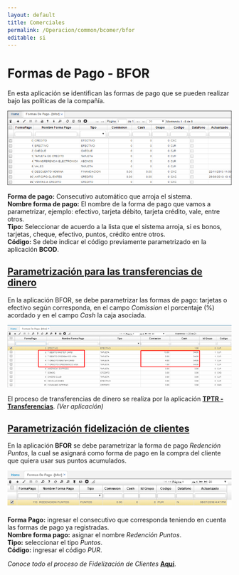 ```yaml
---
layout: default
title: Comerciales
permalink: /Operacion/common/bcomer/bfor
editable: si
---
```


# Formas de Pago - BFOR

En esta aplicación se identifican las formas de pago que se pueden realizar bajo las políticas de la compañía.  

![](bfor1.png)

**Forma de pago:** Consecutivo automático que arroja el sistema.  
**Nombre forma de pago:** El nombre de la forma de pago que vamos a parametrizar, ejemplo: efectivo, tarjeta débito, tarjeta crédito, vale, entre otros.  
**Tipo:** Seleccionar de acuerdo a la lista que el sistema arroja, si es bonos, tarjetas, cheque, efectivo, puntos, crédito entre otros.  
**Código:** Se debe indicar el código previamente parametrizado en la aplicación **BCOD**.

## [Parametrización para las transferencias de dinero](http://docs.oasiscom.com/Operacion/common/bcomer/bfor#parametrización-para-las-transferencias-de-dinero)

En la aplicación BFOR, se debe parametrizar las formas de pago: tarjetas o efectivo según corresponda, en el campo _Comission_ el porcentaje (%) acordado y en el campo _Cash_ la caja asociada.  

![](bfor2.png)

El proceso de transferencias de dinero se realiza por la aplicación [**TPTR - Transferencias**](http://docs.oasiscom.com/Operacion/erp/tesoreria/tproceso/tptr). _(Ver aplicación)_


## [**Parametrización fidelización de clientes**](http://docs.oasiscom.com/Operacion/common/bcomer/bfor#parametrización-fidelización-de-clientes)

En la aplicación **BFOR** se debe parametrizar la forma de pago _Redención Puntos_, la cual se asignará como forma de pago en la compra del cliente que quiera usar sus puntos acumulados.  

![](jfac42.png)

**Forma Pago:** ingresar el consecutivo que corresponda teniendo en cuenta las formas de pago ya registradas.  
**Nombre forma pago:** asignar el nombre _Redención Puntos_.  
**Tipo:** seleccionar el tipo _Puntos_.  
**Código:** ingresar el código _PUR_.  

_Conoce todo el proceso de Fidelización de Clientes_ [**Aquí**](http://docs.oasiscom.com/Operacion/scm/pos/jcajero/jfac#fidelizaci%C3%B3n-de-clientes).  